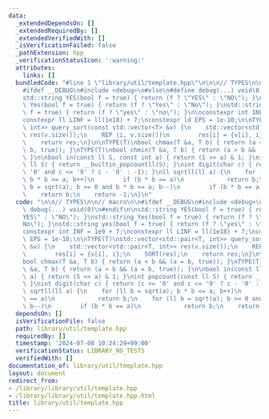 ```yaml
---
data:
  _extendedDependsOn: []
  _extendedRequiredBy: []
  _extendedVerifiedWith: []
  _isVerificationFailed: false
  _pathExtension: hpp
  _verificationStatusIcon: ':warning:'
  attributes:
    links: []
  bundledCode: "#line 1 \"library/util/template.hpp\"\n\n\n// TYPES\n\n// macro\n\n\
    #ifdef __DEBUG\n#include <debug>\n#else\n#define debug(...) void(0)\n#endif\n\n\
    std::string YES(bool f = true) { return (f ? \"YES\" : \"NO\"); }\nstd::string\
    \ Yes(bool f = true) { return (f ? \"Yes\" : \"No\"); }\nstd::string yes(bool\
    \ f = true) { return (f ? \"yes\" : \"no\"); }\n\nconstexpr int INF = 1e9 + 7;\n\
    constexpr ll LINF = ll(1e18) + 7;\nconstexpr ld EPS = 1e-10;\n\nTYPE(T)\nstd::vector<std::pair<T,\
    \ int>> query_sort(const std::vector<T> &v) {\n    std::vector<std::pair<T, int>>\
    \ res(v.size());\n    REP (i, v.size())\n        res[i] = {v[i], i};\n    SORT(res);\n\
    \    return res;\n}\n\nTYPE(T)\nbool chmax(T &a, T b) { return (a < b && (a =\
    \ b, true)); }\nTYPE(T)\nbool chmin(T &a, T b) { return (a > b && (a = b, true));\
    \ }\n\nbool in(const ll S, const int a) { return (S >> a) & 1; }\nint popcount(const\
    \ ll S) { return __builtin_popcountll(S); }\nint digit(char c) { return (c >=\
    \ '0' and c <= '9' ? c - '0' : -1); }\nll sqrtll(ll a) {\n    for (ll b = sqrt(a);\
    \ b * b <= a; b++)\n        if (b * b == a)\n            return b;\n    for (ll\
    \ b = sqrt(a); b >= 0 and b * b >= a; b--)\n        if (b * b == a)\n        \
    \    return b;\n    return -1;\n}\n"
  code: "\n\n// TYPES\n\n// macro\n\n#ifdef __DEBUG\n#include <debug>\n#else\n#define\
    \ debug(...) void(0)\n#endif\n\nstd::string YES(bool f = true) { return (f ? \"\
    YES\" : \"NO\"); }\nstd::string Yes(bool f = true) { return (f ? \"Yes\" : \"\
    No\"); }\nstd::string yes(bool f = true) { return (f ? \"yes\" : \"no\"); }\n\n\
    constexpr int INF = 1e9 + 7;\nconstexpr ll LINF = ll(1e18) + 7;\nconstexpr ld\
    \ EPS = 1e-10;\n\nTYPE(T)\nstd::vector<std::pair<T, int>> query_sort(const std::vector<T>\
    \ &v) {\n    std::vector<std::pair<T, int>> res(v.size());\n    REP (i, v.size())\n\
    \        res[i] = {v[i], i};\n    SORT(res);\n    return res;\n}\n\nTYPE(T)\n\
    bool chmax(T &a, T b) { return (a < b && (a = b, true)); }\nTYPE(T)\nbool chmin(T\
    \ &a, T b) { return (a > b && (a = b, true)); }\n\nbool in(const ll S, const int\
    \ a) { return (S >> a) & 1; }\nint popcount(const ll S) { return __builtin_popcountll(S);\
    \ }\nint digit(char c) { return (c >= '0' and c <= '9' ? c - '0' : -1); }\nll\
    \ sqrtll(ll a) {\n    for (ll b = sqrt(a); b * b <= a; b++)\n        if (b * b\
    \ == a)\n            return b;\n    for (ll b = sqrt(a); b >= 0 and b * b >= a;\
    \ b--)\n        if (b * b == a)\n            return b;\n    return -1;\n}"
  dependsOn: []
  isVerificationFile: false
  path: library/util/template.hpp
  requiredBy: []
  timestamp: '2024-07-08 10:24:29+09:00'
  verificationStatus: LIBRARY_NO_TESTS
  verifiedWith: []
documentation_of: library/util/template.hpp
layout: document
redirect_from:
- /library/library/util/template.hpp
- /library/library/util/template.hpp.html
title: library/util/template.hpp
---
```


